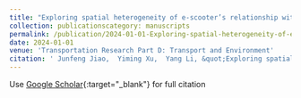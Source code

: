 ```yaml
---
title: "Exploring spatial heterogeneity of e-scooter’s relationship with ridesourcing using explainable machine learning"
collection: publicationscategory: manuscripts
permalink: /publication/2024-01-01-Exploring-spatial-heterogeneity-of-e-scooters-relationship-with-ridesourcing-using-explainable-machine-learning
date: 2024-01-01
venue: 'Transportation Research Part D: Transport and Environment'
citation: ' Junfeng Jiao,  Yiming Xu,  Yang Li, &quot;Exploring spatial heterogeneity of e-scooter’s relationship with ridesourcing using explainable machine learning.&quot; Transportation Research Part D: Transport and Environment, 2024.'
---
```

Use [Google Scholar](https://scholar.google.com/scholar?q=Exploring+spatial+heterogeneity+of+e+scooter’s+relationship+with+ridesourcing+using+explainable+machine+learning){:target="_blank"} for full citation